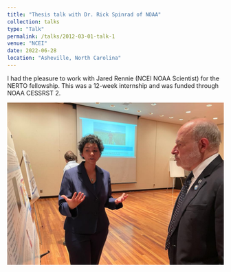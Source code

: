 ```yaml
---
title: "Thesis talk with Dr. Rick Spinrad of NOAA"
collection: talks
type: "Talk"
permalink: /talks/2012-03-01-talk-1
venue: "NCEI"
date: 2022-06-28
location: "Asheville, North Carolina"
---
```


I had the pleasure to work with Jared Rennie (NCEI NOAA Scientist) for the NERTO fellowship. This was a 12-week internship and was funded through NOAA CESSRST 2. 

<img src='/images/b4afc1e3-7794-4456-b798-f0762c336743 (1).JPG'>

